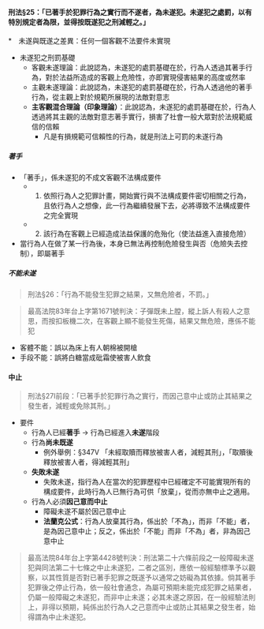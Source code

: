 #### 刑法§25：「已著手於犯罪行為之實行而不遂者，為未遂犯。未遂犯之處罰，以有特別規定者為限，並得按既遂犯之刑減輕之。」

*　未遂與既遂之差異：任何一個客觀不法要件未實現

* 未遂犯之刑罰基礎
	* 客觀未遂理論：此說認為，未遂犯的處罰基礎在於，行為人透過其著手行為，對於法益所造成的客觀上危險性，亦即實現侵害結果的高度或然率
	* 主觀未遂理論：此說認為，未遂犯的處罰基礎在於，行為人透過他的著手行為，從主觀上對於規範所展現的法敵對意志
	* **主客觀混合理論（印象理論）**：此說認為，未遂犯的處罰基礎在於，行為人透過將其主觀的法敵對意志著手實行，損害了社會一般大眾對於法規範威信的信賴
		* 凡是有損規範可信賴性的行為，就是刑法上可罰的未遂行為

##### 著手
* 「著手」，係未遂犯的不成文客觀不法構成要件
	* 1) 依照行為人之犯罪計畫，開始實行與不法構成要件密切相關之行為，且依行為人之想像，此一行為繼續發展下去，必將導致不法構成要件之完全實現
	* 2) 該行為在客觀上已經造成法益保護的危殆化（使法益進入直接危險）
* 當行為人在做了某一行為後，本身已無法再控制危險發生與否（危險失去控制），即屬著手

##### 不能未遂

> 刑法§26：「行為不能發生犯罪之結果，又無危險者，不罰。」

> 最高法院83年台上字第1671號判決：子彈既未上膛，縱上訴人有殺人之意思，而按扣板機二次，在客觀上顯不能發生死傷，結果又無危險，應係不能犯

* 客體不能：誤以為床上有人朝棉被開槍
* 手段不能：誤將白糖當成砒霜使被害人飲食

#### 中止
> 刑法§27Ⅰ前段：「已著手於犯罪行為之實行，而因己意中止或防止其結果之發生者，減輕或免除其刑。」

* 要件
	* 行為人已經**著手** $\rightarrow$ 行為已經進入**未遂**階段
	* 行為**尚未既遂**
		* 例外舉例：§347Ⅴ 「未經取贖而釋放被害人者，減輕其刑」，「取贖後釋放被害人者，得減輕其刑」
	* **失敗未遂**
		* 失敗未遂，指行為人在當次的犯罪歷程中已經確定不可能實現所有的構成要件，此時行為人已無行為可供「放棄」，從而亦無中止之適用。
	* 行為人必須**因己意而中止**
		* 障礙未遂不屬於因己意中止
		* **法蘭克公式**：行為人放棄其行為，係出於「不為」，而非「不能」者，是為因己意中止；反之，係出於「不能」而非「不為」者，非為因己意中止

> 最高法院84年台上字第4428號判決：刑法第二十六條前段之一般障礙未遂犯與同法第二十七條之中止未遂犯，二者之區別，應依一般經驗標準予以觀察，以其性質是否對已著手犯罪之既遂予以通常之妨礙為其依據。倘其著手犯罪後之停止行為，依一般社會通念，為屬可預期未能完成犯罪之結果者，仍屬一般障礙之未遂犯，而非中止未遂；必其未遂之原因，在一般經驗法則上，非得以預期，純係出於行為人之己意而中止或防止其結果之發生者，始得謂為中止未遂犯。